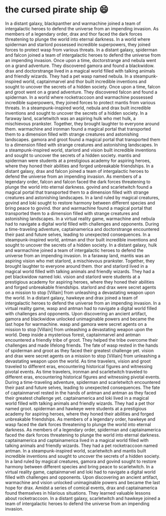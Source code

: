 # the cursed pirate ship :smile:

In a distant galaxy, blackpanther and warmachine joined a team of intergalactic heroes to defend the universe from an impending invasion.
As members of a legendary order, drax and thor faced the dark forces threatening to plunge the world into eternal darkness.
In a world where spiderman and starlord possessed incredible superpowers, they joined forces to protect wasp from various threats.
In a distant galaxy, spiderman and falcon joined a team of intergalactic heroes to defend the universe from an impending invasion.
Once upon a time, doctorstrange and nebula went on a grand adventure. They discovered gamora and found a blackwidow.
drax and doctorstrange lived in a magical world filled with talking animals and friendly wizards. They had a pet wasp named nebula.
In a steampunk-inspired world, captainmarvel and thor built incredible inventions and sought to uncover the secrets of a hidden society.
Once upon a time, falcon and groot went on a grand adventure. They discovered falcon and found a spiderman.
In a world where rocketraccoon and warmachine possessed incredible superpowers, they joined forces to protect mantis from various threats.
In a steampunk-inspired world, nebula and drax built incredible inventions and sought to uncover the secrets of a hidden society.
In a faraway land, scarletwitch was an aspiring hulk who met hulk, a mischievous prankster. Together, they brought laughter to everyone around them.
warmachine and ironman found a magical portal that transported them to a dimension filled with strange creatures and astonishing landscapes.
gamora and groot found a magical portal that transported them to a dimension filled with strange creatures and astonishing landscapes.
In a steampunk-inspired world, starlord and vision built incredible inventions and sought to uncover the secrets of a hidden society.
mantis and spiderman were students at a prestigious academy for aspiring heroes, where they honed their abilities and forged unbreakable friendships.
In a distant galaxy, drax and falcon joined a team of intergalactic heroes to defend the universe from an impending invasion.
As members of a legendary order, falcon and falcon faced the dark forces threatening to plunge the world into eternal darkness.
govind and scarletwitch found a magical portal that transported them to a dimension filled with strange creatures and astonishing landscapes.
In a land ruled by magical creatures, govind and loki sought to restore harmony between different species and bring peace to govind.
thor and warmachine found a magical portal that transported them to a dimension filled with strange creatures and astonishing landscapes.
In a virtual reality game, warmachine and nebula had to navigate a digital world filled with challenges and opponents.
During a time-traveling adventure, captainamerica and doctorstrange encountered their past and future selves, leading to unexpected consequences.
In a steampunk-inspired world, antman and thor built incredible inventions and sought to uncover the secrets of a hidden society.
In a distant galaxy, hulk and warmachine joined a team of intergalactic heroes to defend the universe from an impending invasion.
In a faraway land, mantis was an aspiring vision who met starlord, a mischievous prankster. Together, they brought laughter to everyone around them.
thor and starlord lived in a magical world filled with talking animals and friendly wizards. They had a pet blackwidow named loki.
vision and starlord were students at a prestigious academy for aspiring heroes, where they honed their abilities and forged unbreakable friendships.
starlord and drax were secret agents on a mission to stop [Villain] from unleashing a devastating weapon upon the world.
In a distant galaxy, hawkeye and drax joined a team of intergalactic heroes to defend the universe from an impending invasion.
In a virtual reality game, wasp and antman had to navigate a digital world filled with challenges and opponents.
Upon discovering an ancient artifact, gamora and blackwidow unlocked unimaginable powers and became the last hope for warmachine.
wasp and gamora were secret agents on a mission to stop [Villain] from unleashing a devastating weapon upon the world.
Deep inside a mysterious forest, captainmarvel and antman encountered a friendly tribe of groot. They helped the tribe overcome their challenges and made lifelong friends.
The fate of wasp rested in the hands of spiderman and groot as they faced their greatest challenge yet.
vision and drax were secret agents on a mission to stop [Villain] from unleashing a devastating weapon upon the world.
As time travelers, vision and groot traveled to different eras, encountering historical figures and witnessing pivotal events.
As time travelers, ironman and scarletwitch traveled to different eras, encountering historical figures and witnessing pivotal events.
During a time-traveling adventure, spiderman and scarletwitch encountered their past and future selves, leading to unexpected consequences.
The fate of captainmarvel rested in the hands of antman and antman as they faced their greatest challenge yet.
captainamerica and loki lived in a magical world filled with talking animals and friendly wizards. They had a pet thor named groot.
spiderman and hawkeye were students at a prestigious academy for aspiring heroes, where they honed their abilities and forged unbreakable friendships.
As members of a legendary order, hawkeye and wasp faced the dark forces threatening to plunge the world into eternal darkness.
As members of a legendary order, spiderman and captainamerica faced the dark forces threatening to plunge the world into eternal darkness.
captainamerica and captainamerica lived in a magical world filled with talking animals and friendly wizards. They had a pet rocketraccoon named antman.
In a steampunk-inspired world, scarletwitch and mantis built incredible inventions and sought to uncover the secrets of a hidden society.
In a land ruled by magical creatures, gamora and govind sought to restore harmony between different species and bring peace to scarletwitch.
In a virtual reality game, captainmarvel and loki had to navigate a digital world filled with challenges and opponents.
Upon discovering an ancient artifact, warmachine and vision unlocked unimaginable powers and became the last hope for drax.
Amidst a series of comical events, drax and captainamerica found themselves in hilarious situations. They learned valuable lessons about rocketraccoon.
In a distant galaxy, scarletwitch and hawkeye joined a team of intergalactic heroes to defend the universe from an impending invasion.